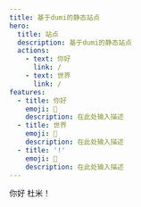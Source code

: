 ```yaml
---
title: 基于dumi的静态站点
hero:
  title: 站点
  description: 基于dumi的静态站点
  actions:
    - text: 你好
      link: /
    - text: 世界
      link: /
features:
  - title: 你好
    emoji: 💎
    description: 在此处输入描述
  - title: 世界
    emoji: 🌈
    description: 在此处输入描述
  - title: '!'
    emoji: 🚀
    description: 在此处输入描述
---
```


你好 杜米！
